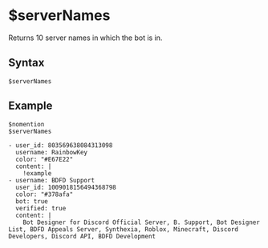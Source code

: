 # $serverNames
Returns 10 server names in which the bot is in.

## Syntax
```
$serverNames
```

## Example
```
$nomention
$serverNames
```

``` discord yaml
- user_id: 803569638084313098
  username: RainbowKey
  color: "#E67E22"
  content: |
    !example
- username: BDFD Support
  user_id: 1009018156494368798
  color: "#378afa"
  bot: true
  verified: true
  content: |
    Bot Designer for Discord Official Server, B. Support, Bot Designer List, BDFD Appeals Server, Synthexia, Roblox, Minecraft, Discord Developers, Discord API, BDFD Development
```
